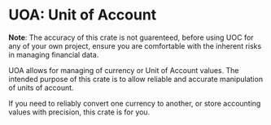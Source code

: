 # UOA: Unit of Account

**Note**: The accuracy of this crate is not guarenteed, before using UOC for any of your own project, ensure you are comfortable with the inherent risks in managing financial data.

UOA allows for managing of currency or Unit of Account values.
The intended purpose of this crate is to allow reliable and accurate manipulation of units of account.

If you need to reliably convert one currency to another, or store accounting values with precision, this crate is for you.
